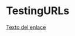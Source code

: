 # TestingURLs

<a href="https://apps.apple.com/es/app/tado/id574418486">Texto del enlace</a></body></html>
